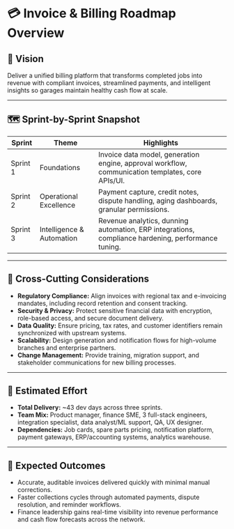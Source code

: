 # 💳 Invoice & Billing Roadmap Overview

## 🌟 Vision
Deliver a unified billing platform that transforms completed jobs into revenue with compliant invoices, streamlined payments, and intelligent insights so garages maintain healthy cash flow at scale.

---

## 🗺️ Sprint-by-Sprint Snapshot

| Sprint | Theme | Highlights |
|--------|-------|------------|
| Sprint 1 | Foundations | Invoice data model, generation engine, approval workflow, communication templates, core APIs/UI. |
| Sprint 2 | Operational Excellence | Payment capture, credit notes, dispute handling, aging dashboards, granular permissions. |
| Sprint 3 | Intelligence & Automation | Revenue analytics, dunning automation, ERP integrations, compliance hardening, performance tuning. |

---

## 🔗 Cross-Cutting Considerations
- **Regulatory Compliance:** Align invoices with regional tax and e-invoicing mandates, including record retention and consent tracking.
- **Security & Privacy:** Protect sensitive financial data with encryption, role-based access, and secure document delivery.
- **Data Quality:** Ensure pricing, tax rates, and customer identifiers remain synchronized with upstream systems.
- **Scalability:** Design generation and notification flows for high-volume branches and enterprise partners.
- **Change Management:** Provide training, migration support, and stakeholder communications for new billing processes.

---

## 📏 Estimated Effort
- **Total Delivery:** ~43 dev days across three sprints.
- **Team Mix:** Product manager, finance SME, 3 full-stack engineers, integration specialist, data analyst/ML support, QA, UX designer.
- **Dependencies:** Job cards, spare parts pricing, notification platform, payment gateways, ERP/accounting systems, analytics warehouse.

---

## 🚀 Expected Outcomes
- Accurate, auditable invoices delivered quickly with minimal manual corrections.
- Faster collections cycles through automated payments, dispute resolution, and reminder workflows.
- Finance leadership gains real-time visibility into revenue performance and cash flow forecasts across the network.
